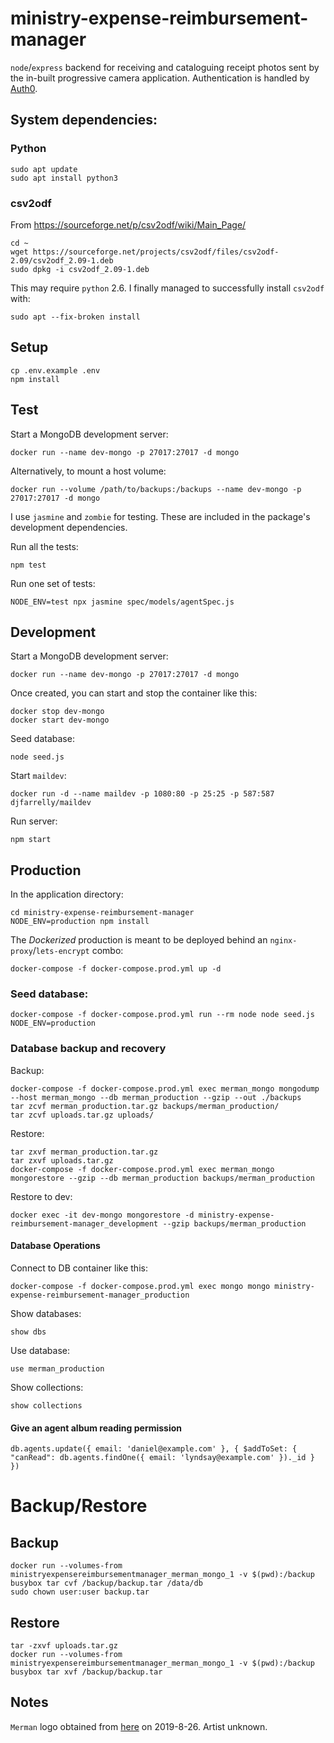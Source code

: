 ministry-expense-reimbursement-manager
======================================

`node`/`express` backend for receiving and cataloguing receipt photos sent by the in-built progressive camera application. Authentication is handled by [Auth0](https://auth0.com).

## System dependencies:

### Python

```
sudo apt update
sudo apt install python3
```

### csv2odf

From https://sourceforge.net/p/csv2odf/wiki/Main_Page/

```
cd ~
wget https://sourceforge.net/projects/csv2odf/files/csv2odf-2.09/csv2odf_2.09-1.deb
sudo dpkg -i csv2odf_2.09-1.deb
```

This may require `python` 2.6. I finally managed to successfully install `csv2odf` with:

```
sudo apt --fix-broken install
```

## Setup

```
cp .env.example .env
npm install
```

## Test

Start a MongoDB development server:

```
docker run --name dev-mongo -p 27017:27017 -d mongo
```

Alternatively, to mount a host volume:

```
docker run --volume /path/to/backups:/backups --name dev-mongo -p 27017:27017 -d mongo
```

I use `jasmine` and `zombie` for testing. These are included in the package's development dependencies.

Run all the tests:

```
npm test
```

Run one set of tests:

```
NODE_ENV=test npx jasmine spec/models/agentSpec.js
```

## Development

Start a MongoDB development server:

```
docker run --name dev-mongo -p 27017:27017 -d mongo
```

Once created, you can start and stop the container like this:

```
docker stop dev-mongo
docker start dev-mongo
```

Seed database:

```
node seed.js
```

Start `maildev`:

```
docker run -d --name maildev -p 1080:80 -p 25:25 -p 587:587 djfarrelly/maildev
```

Run server:

```
npm start
```

## Production

In the application directory:

```
cd ministry-expense-reimbursement-manager
NODE_ENV=production npm install
```

The _Dockerized_ production is meant to be deployed behind an `nginx-proxy`/`lets-encrypt` combo:

```
docker-compose -f docker-compose.prod.yml up -d
```

### Seed database:

```
docker-compose -f docker-compose.prod.yml run --rm node node seed.js NODE_ENV=production
```

### Database backup and recovery

Backup:

```
docker-compose -f docker-compose.prod.yml exec merman_mongo mongodump --host merman_mongo --db merman_production --gzip --out ./backups
tar zcvf merman_production.tar.gz backups/merman_production/
tar zcvf uploads.tar.gz uploads/
```

Restore:

```
tar zxvf merman_production.tar.gz
tar zxvf uploads.tar.gz
docker-compose -f docker-compose.prod.yml exec merman_mongo mongorestore --gzip --db merman_production backups/merman_production
```

Restore to dev:

```
docker exec -it dev-mongo mongorestore -d ministry-expense-reimbursement-manager_development --gzip backups/merman_production
```

#### Database Operations

Connect to DB container like this:

```
docker-compose -f docker-compose.prod.yml exec mongo mongo ministry-expense-reimbursement-manager_production
```

Show databases:

```
show dbs
```

Use database:

```
use merman_production
```

Show collections:

```
show collections
```

#### Give an agent album reading permission

```
db.agents.update({ email: 'daniel@example.com' }, { $addToSet: { "canRead": db.agents.findOne({ email: 'lyndsay@example.com' })._id } })
```

# Backup/Restore

## Backup

```
docker run --volumes-from ministryexpensereimbursementmanager_merman_mongo_1 -v $(pwd):/backup busybox tar cvf /backup/backup.tar /data/db
sudo chown user:user backup.tar
```

## Restore

```
tar -zxvf uploads.tar.gz
docker run --volumes-from ministryexpensereimbursementmanager_merman_mongo_1 -v $(pwd):/backup busybox tar xvf /backup/backup.tar
```

## Notes

`Merman` logo obtained from [here](http://heraldicart.org/merman/) on 2019-8-26. Artist unknown.




